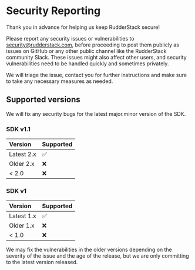 # Security Reporting

Thank you in advance for helping us keep RudderStack secure!

Please report any security issues or vulnerabilities to [security@rudderstack.com](mailto:security@rudderstack.com), before proceeding to post them publicly as issues on GitHub or any other public channel like the RudderStack community Slack. These issues might also affect other users, and security vulnerabilities need to be handled quickly and sometimes privately.

We will triage the issue, contact you for further instructions and make sure to take any necessary measures as needed.

## Supported versions

We will fix any security bugs for the latest major.minor version of the SDK.

### SDK v1.1

| Version | Supported |
| :-------| :---------|
| Latest 2.x | ✅ |
| Older 2.x | ❌ |
| < 2.0 | ❌ |

### SDK v1

| Version | Supported |
| :-------| :---------|
| Latest 1.x | ✅ |
| Older 1.x | ❌ |
| < 1.0 | ❌ |

We may fix the vulnerabilities in the older versions depending on the severity of the issue and the age of the release, but we are only committing to the latest version released.